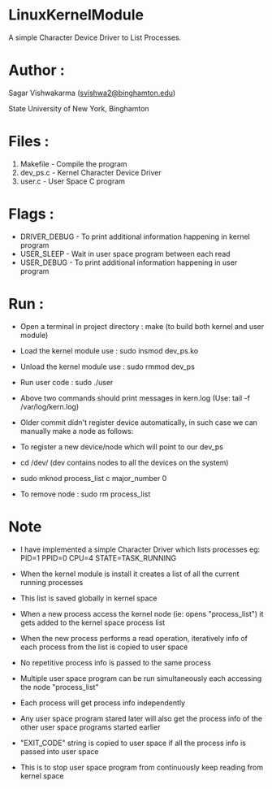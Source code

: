 # LinuxKernelModule

A simple Character Device Driver to List Processes.


Author :
============
Sagar Vishwakarma (svishwa2@binghamton.edu)

State University of New York, Binghamton


Files :
============

1)	Makefile         - Compile the program
2)	dev_ps.c         - Kernel Character Device Driver
3)	user.c           - User Space C program


Flags :
============

- DRIVER_DEBUG      - To print additional information happening in kernel program
- USER_SLEEP        - Wait in user space program between each read
- USER_DEBUG        - To print additional information happening in user program


Run :
============

- Open a terminal in project directory      : make (to build both kernel and user module)
- Load the kernel module use                : sudo insmod dev_ps.ko
- Unload the kernel module use              : sudo rmmod dev_ps
- Run user code                             : sudo ./user

- Above two commands should print messages in kern.log (Use: tail -f /var/log/kern.log)

- Older commit didn't register device automatically, in such case we can manually make a node as follows:

- To register a new device/node which will point to our dev_ps
- cd /dev/ (dev contains nodes to all the devices on the system)
- sudo mknod process_list c major_number 0
- To remove node : sudo rm process_list


Note
============

- I have implemented a simple Character Driver which lists processes
	eg: PID=1 PPID=0 CPU=4 STATE=TASK_RUNNING
- When the kernel module is install it creates a list of all the current running processes
- This list is saved globally in kernel space
- When a new process access the kernel node (ie: opens "process_list") it gets added to the kernel space process list
- When the new process performs a read operation, iteratively info of each process from the list is copied to user space
- No repetitive process info is passed to the same process
- Multiple user space program can be run simultaneously each accessing the node "process_list"
- Each process will get process info independently
- Any user space program stared later will also get the process info of the other user space programs started earlier

- "EXIT_CODE" string is copied to user space if all the process info is passed into user space
- This is to stop user space program from continuously keep reading from kernel space
